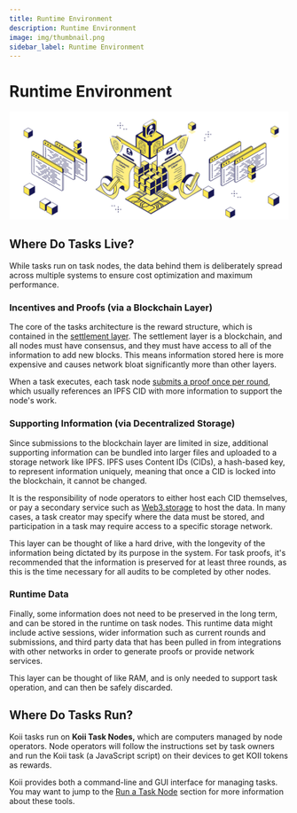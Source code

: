 ```yaml
---
title: Runtime Environment
description: Runtime Environment
image: img/thumbnail.png
sidebar_label: Runtime Environment
---
```


# Runtime Environment

![banner](../img/Runtime%20Environment.svg)

## Where Do Tasks Live?

While tasks run on task nodes, the data behind them is deliberately spread across multiple systems to ensure cost optimization and maximum performance.&#x20;

### Incentives and Proofs (via a Blockchain Layer)

The core of the tasks architecture is the reward structure, which is contained in the [settlement layer](/concepts/settlement-layer/k2-tick-tock-fast-blocks). The settlement layer is a blockchain, and all nodes must have consensus, and they must have access to all of the information to add new blocks. This means information stored here is more expensive and causes network bloat significantly more than other layers.&#x20;

When a task executes, each task node [submits a proof once per round](/concepts/gradual-consensus/runtime-flow), which usually references an IPFS CID with more information to support the node's work.&#x20;

### Supporting Information (via Decentralized Storage)

Since submissions to the blockchain layer are limited in size, additional supporting information can be bundled into larger files and uploaded to a storage network like IPFS. IPFS uses Content IDs (CIDs), a hash-based key, to represent information uniquely, meaning that once a CID is locked into the blockchain, it cannot be changed.&#x20;

It is the responsibility of node operators to either host each CID themselves, or pay a secondary service such as [Web3.storage](https://web3.storage/) to host the data. In many cases, a task creator may specify where the data must be stored, and participation in a task may require access to a specific storage network.&#x20;

This layer can be thought of like a hard drive, with the longevity of the information being dictated by its purpose in the system. For task proofs, it's recommended that the information is preserved for at least three rounds, as this is the time necessary for all audits to be completed by other nodes.&#x20;

### Runtime Data

Finally, some information does not need to be preserved in the long term, and can be stored in the runtime on task nodes. This runtime data might include active sessions, wider information such as current rounds and submissions, and third party data that has been pulled in from integrations with other networks in order to generate proofs or provide network services.&#x20;

This layer can be thought of like RAM, and is only needed to support task operation, and can then be safely discarded.&#x20;

## Where Do Tasks Run?&#x20;

Koii tasks run on **Koii Task Nodes,** which are computers managed by node operators. Node operators will follow the instructions set by task owners and run the Koii task (a JavaScript script) on their devices to get KOII tokens as rewards.&#x20;

Koii provides both a command-line and GUI interface for managing tasks. You may want to jump to the [Run a Task Node](/run-a-node/introduction/task-nodes) section for more information about these tools.
